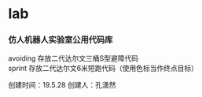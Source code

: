 # lab
<h3>仿人机器人实验室公用代码库</h3>

avoiding  存放二代达尔文三桶S型避障代码 </br>
sprint  存放二代达尔文6米短跑代码（使用色标当作终点目标）



<p>创建时间：19.5.28     创建人：孔潇然</p>

